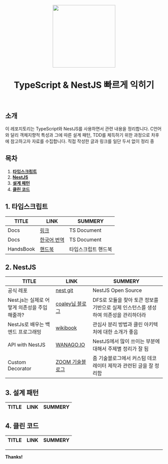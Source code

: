 <h1 align="center">
  <br>
  <img src="https://upload.wikimedia.org/wikipedia/commons/thumb/4/4c/Typescript_logo_2020.svg/220px-Typescript_logo_2020.svg.png"  width=200"></a>
  <br>
  <br>
  TypeScript & NestJS 빠르게 익히기
  <br>
  <br>
</h1>


## 소개

이 레포지토리는 TypeScript와 NestJS를 사용하면서 관련 내용을 정리합니다. C언어와 달리 객체지향적 특성과 그에 따른 설계 패턴, TDD를 체득하기 위한 과정으로 차후에 참고하고자 자료를 수집합니다. 
직접 작성한 글과 링크를 일단 두서 없이 정리 중

## 목차

1. **[타입스크립트](#1-타입스크립트)**
1. **[NestJS](#2-NestJS)**
1. **[설계 패턴](#3-설계-패턴)**
1. **[클린 코드](#4-클린-코드)**



## 1. 타입스크립트
| TITLE | LINK | SUMMERY | 
| ------ | ------ | ------ |
| Docs | [링크][TS_DOC] | TS Document |
| Docs | [한국어 번역][TS_DOC_KR] | TS Document |
| HandsBook | [핸드북][TS_HAND_BOOK] | 타입스크립트 핸드북 |
                                                                                                                                              
                                                                                                                                              

## 2. NestJS
| TITLE | LINK | SUMMERY | 
| ------ | ------ | ------ |
| 공식 레포 | [nest git][NESTJS_OFFICIAL] | NestJS Open Source |
| Nest.js는 실제로 어떻게 의존성을 주입해줄까? | [coaley님 블로그][NESTJS_INJECTION] | DFS로 모듈을 찾아 토큰 정보를 기반으로 실제 인스턴스를 생성하여 의존성을 관리하더라 |
| NestJs로 배우는 백엔드 프로그래밍 | [wikibook][GITBOOK_NESTJS] | 관심사 분리 방법과 클린 아키텍처에 대한 소개가 좋음 |
| API with NestJS | [WANAGO.IO][WANAGO_NEST] | NestJS에서 많이 쓰이는 부분에 대해서 주제별 정리가 잘 됨 |
| Custom Decorator | [ZOOM 기술블로그][TS_CUSTOM_DECO] | 줌 기술블로그에서 커스텀 데코레이터 제작과 관련된 글을 잘 정리함 |

## 3. 설계 패턴
| TITLE | LINK | SUMMERY | 
| ------ | ------ | ------ |

## 4. 클린 코드
| TITLE | LINK | SUMMERY | 
| ------ | ------ | ------ |



---
**Thanks!**

[//]: # (These are reference links used in the body of this note and get stripped out when the markdown processor does its job. There is no need to format nicely because it shouldn't be seen. Thanks SO - http://stackoverflow.com/questions/4823468/store-comments-in-markdown-syntax)
   [NESTJS_INJECTION]: <https://velog.io/@coalery/nest-injection-how>
   [NESTJS_OFFICIAL]: <https://github.com/nestjs/nest>
   [GITBOOK_NESTJS]: <https://wikidocs.net/book/7059>
   [WANAGO_NEST]: <https://wanago.io/2020/05/11/nestjs-api-controllers-routing-module/>
   [TS_DOC]: <https://www.typescriptlang.org/ko/>
   [TS_DOC_KR]: <https://radlohead.gitbook.io/typescript-deep-dive/>
   [TS_HAND_BOOK]: <https://joshua1988.github.io/ts/>
   [TS_CUSTOM_DECO]: <https://zuminternet.github.io/nestjs-custom-decorator/>
